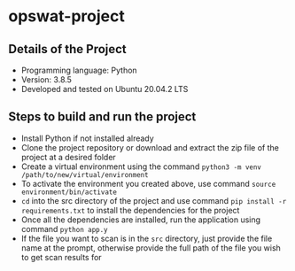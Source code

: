 # opswat-project

## Details of the Project
- Programming language: Python
- Version: 3.8.5
- Developed and tested on Ubuntu 20.04.2 LTS

## Steps to build and run the project
- Install Python if not installed already
- Clone the project repository or download and extract the zip file of the project at a desired folder
- Create a virtual environment using the command `python3 -m venv /path/to/new/virtual/environment`
- To activate the environment you created above, use command `source environment/bin/activate`
- `cd` into the src directory of the project and use command `pip install -r requirements.txt` to install the dependencies for the project
- Once all the dependencies are installed, run the application using command `python app.y`
- If the file you want to scan is in the `src` directory, just provide the file name at the prompt, otherwise provide the full path of the file you wish to get scan results for